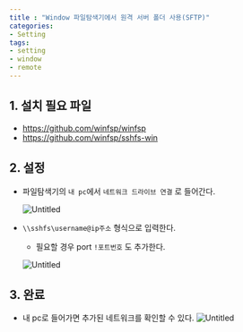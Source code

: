 ```yaml
--- 
title : "Window 파일탐색기에서 원격 서버 폴더 사용(SFTP)"
categories:
- Setting
tags:
- setting
- window
- remote
---
```


## 1. 설치 필요 파일

- https://github.com/winfsp/winfsp
- https://github.com/winfsp/sshfs-win

## 2. 설정

- 파일탐색기의 `내 pc`에서 `네트워크 드라이브 연결` 로 들어간다.
    
    ![Untitled](../../assets/images/2023-09-13-sftp-window-remote-folder/Untitled.png)
    
- `\\sshfs\username@ip주소` 형식으로 입력한다.
    - 필요할 경우 port `!포트번호` 도 추가한다.
    
    ![Untitled](../../assets/images/2023-09-13-sftp-window-remote-folder/Untitled%201.png)
    

## 3. 완료

- 내 pc로 들어가면 추가된 네트워크를 확인할 수 있다.
    ![Untitled](../../assets/images/2023-09-13-sftp-window-remote-folder/Untitled%202.png)